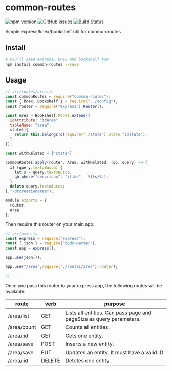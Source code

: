 # common-routes

[![npm version](https://badge.fury.io/js/common-routes.svg)](https://www.npmjs.com/package/common-routes) 
[![GitHub issues](https://img.shields.io/github/issues/sombriks/common-routes.svg)](https://github.com/sombriks/common-routes/issues)
[![Build Status](https://travis-ci.org/sombriks/common-routes.svg?branch=master)](https://travis-ci.org/sombriks/common-routes)

Simple express/knex/bookshelf util for common routes

## Install

```bash
# you'll need express, knex and bookshelf too
npm install common-routes --save
```

## Usage

```javascript
// src/routes/area.js
const commonRoutes = require("common-routes");
const { knex, Bookshelf } = require("../config");
const router = require("express").Router();

const Area = Bookshelf.Model.extend({
  idAttribute: "idarea",
  tableName: "area",
  state(){
    return this.belongsTo(require("./state").State,"idstate");
  }
});

const withRelated = ["state"]

commonRoutes.apply(router, Area, withRelated, (qb, query) => {
  if (query.textoBusca) {
    let s = query.textoBusca;
    qb.where("descricao", "ilike", `%${s}%`);
  }
  delete query.textoBusca;
},"-dtcreationarea");

module.exports = {
  router,
  Area
};
```

Then require this router on your main app:

```javascript
// src/main.js
const express = require("express");
const { json } = require("body-parser");
const app = express();

app.use(json());

app.use("/area",require("./routes/area").router);

// ...

```

Once you pass this router to your express app, the following routes will be available:

| route       | verb    | purpose                                                             |
| ----------- | ------- | ------------------------------------------------------------------- |
| /area/list  | GET     | Lists all entities. Can pass page and pageSize as query parameters. |
| /area/count | GET     | Counts all entities.                                                |
| /area/:id   | GET     | Gets one entity.                                                    |
| /area/save  | POST    | Inserts a new entity.                                               |
| /area/save  | PUT     | Updates an entity. It must have a valid ID                          |
| /area/:id   | DELETE  | Detetes one entity.                                                 |
